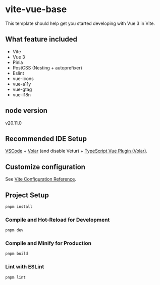 # vite-vue-base

This template should help get you started developing with Vue 3 in Vite.

## What feature included
- Vite
- Vue 3
- Pinia
- PostCSS (Nesting + autoprefixer)
- Eslint
- vue-icons
- vue-a11y
- vue-gtag
- vue-i18n

## node version
v20.11.0

## Recommended IDE Setup

[VSCode](https://code.visualstudio.com/) + [Volar](https://marketplace.visualstudio.com/items?itemName=Vue.volar) (and disable Vetur) + [TypeScript Vue Plugin (Volar)](https://marketplace.visualstudio.com/items?itemName=Vue.vscode-typescript-vue-plugin).

## Customize configuration

See [Vite Configuration Reference](https://vitejs.dev/config/).

## Project Setup

```sh
pnpm install
```

### Compile and Hot-Reload for Development

```sh
pnpm dev
```

### Compile and Minify for Production

```sh
pnpm build
```

### Lint with [ESLint](https://eslint.org/)

```sh
pnpm lint
```
